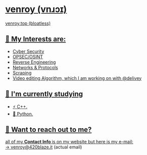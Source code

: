 <h1><a href https://venroy.top /a>  venroy (vnɹɔɪ) </h1>
<a href https://venroy.top >venroy.top (bloatless)

## 🔭 My Interests are:</br>

- Cyber Security</br>
- OPSEC/OSINT 
- Reverse Engineering</br>
- Networks & Protocols</br>
- Scraping</br>
- Video editing Algorithm, which I am working on with @delivey </br>


## 🌱 I'm currently studying
- ⚡ C++.
- 🐌 Python.</br>

## 📧 Want to reach out to me?
all of my <b> Contact Info </b> is on my website but here is my e-mail:  </br>
-> venroy@420blaze.it (actual email)
